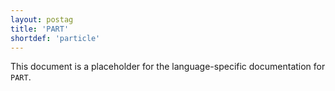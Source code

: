 ```yaml
---
layout: postag
title: 'PART'
shortdef: 'particle'
---
```


This document is a placeholder for the language-specific documentation
for `PART`.